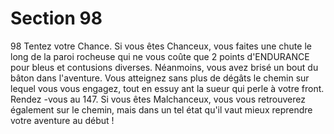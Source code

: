 # Section 98

98
Tentez votre Chance. Si vous êtes Chanceux, vous faites une
chute le long de la paroi rocheuse qui ne vous coûte que 2 points
d'ENDURANCE  pour bleus et contusions diverses. Néanmoins,
vous avez brisé un bout du bâton dans l'aventure. Vous atteignez
sans plus de dégâts le chemin sur lequel vous vous engagez, tout
en essuy ant la sueur qui perle à votre front. Rendez -vous au 147.
Si vous êtes Malchanceux, vous vous retrouverez également sur
le chemin, mais dans un tel état qu'il vaut mieux reprendre votre
aventure au début !